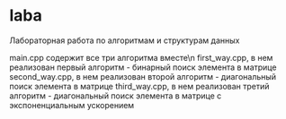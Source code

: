 # laba
Лабораторная работа по алгоритмам и структурам данных

main.cpp содержит все три алгоритма вместе\n
first_way.cpp, в нем реализован первый алгоритм - бинарный поиск элемента в матрице
second_way.cpp, в нем реализован второй алгоритм - диагональный поиск элемента в матрице
third_way.cpp, в нем реализован третий алгоритм - диагональный поиск элемента в матрице с экспоненциальным ускорением
